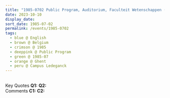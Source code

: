 ```yaml
---
title: "1985-0702 Public Program, Auditorium, Faculteit Wetenschappen (Faculty of Science), Campus Ledeganck, University of Ghent, Karel Lodewijk Ledeganckstraat 35, 9000 Ghent, Belgium"
date: 2023-10-10
display_date: 
sort_date: 1985-07-02
permalink: /events/1985-0702
tags:
  - blue @ English
  - brown @ Belgium
  - crimson @ 1985
  - deeppink @ Public Program
  - green @ 1985-07
  - orange @ Ghent
  - peru @ Campus Ledeganck
---
```


<br>

<wave-list>
  <list-title color="DarkSeaGreen" width="55">Key Quotes</list-title>
  <list-item color="BlanchedAlmond" width="280"><b>Q1:</b> <i></i></list-item>
  <list-item color="Lavender" width="280"><b>Q2:</b> <i></i></list-item>
</wave-list>

<br>

<wave-list>
  <list-title color="DarkSeaGreen" width="55">Comments</list-title>
  <list-item color="BlanchedAlmond" width="280"><b>C1:</b> <i></i></list-item>
  <list-item color="Lavender" width="280"><b>C2:</b> <i></i></list-item>
</wave-list>